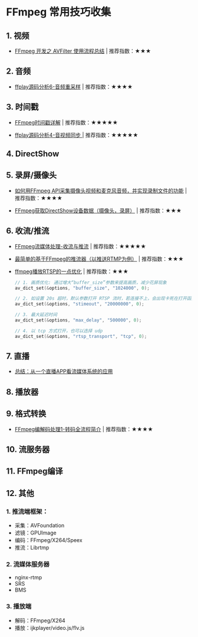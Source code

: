 # FFmpeg 常用技巧收集

## 1. 视频

- [FFmpeg 开发之 AVFilter 使用流程总结](https://www.cnblogs.com/lidabo/p/15963533.html) | 推荐指数：★★★

## 2. 音频

- [ffplay源码分析6-音频重采样](https://www.cnblogs.com/leisure_chn/p/10312713.html) | 推荐指数：★★★★

## 3. 时间戳

- [FFmpeg时间戳详解](https://www.cnblogs.com/leisure_chn/p/10584910.html) | 推荐指数：★★★★★

- [ffplay源码分析4-音视频同步 ](https://www.cnblogs.com/leisure_chn/p/10307089.html) | 推荐指数：★★★★★

## 4. DirectShow


## 5. 录屏/摄像头

- [如何用FFmpeg API采集摄像头视频和麦克风音频，并实现录制文件的功能](https://www.cnblogs.com/lidabo/p/8662955.html) | 推荐指数：★★★★

- [FFmpeg获取DirectShow设备数据（摄像头，录屏）](https://blog.csdn.net/leixiaohua1020/article/details/38284961) | 推荐指数：★★★



## 6. 收流/推流

- [FFmpeg流媒体处理-收流与推流](https://www.cnblogs.com/leisure_chn/p/10623968.html) | 推荐指数：★★★★★

- [最简单的基于FFmpeg的推流器（以推送RTMP为例）](https://blog.csdn.net/leixiaohua1020/article/details/39803457) | 推荐指数：★★★

- [ffmpeg播放RTSP的一点优化](https://www.cnblogs.com/lidabo/p/17510822.html) | 推荐指数：★★★

    ```cpp
    // 1. 画质优化: 通过增大“buffer_size”参数来提高画质，减少花屏现象
    av_dict_set(&options, "buffer_size", "1024000", 0);

    // 2. 如设置 20s 超时，默认参数打开 RTSP 流时，若连接不上，会出现卡死在打开函数的情况
    av_dict_set(&options, "stimeout", "20000000", 0);

    // 3. 最大延迟时间
    av_dict_set(&options, "max_delay", "500000", 0);

    // 4. 以 tcp 方式打开，也可以选择 udp
    av_dict_set(&options, "rtsp_transport", "tcp", 0);
    ```


## 7. 直播

- [总结：从一个直播APP看流媒体系统的应用](https://mp.weixin.qq.com/s/G6zE4iokEfcZQHHrm2xe1w)


## 8. 播放器



## 9. 格式转换

- [FFmpeg编解码处理1-转码全流程简介](https://www.cnblogs.com/leisure_chn/p/10584901.html) | 推荐指数：★★★★



## 10. 流服务器


## 11. FFmpeg编译



## 12. 其他

### 1. 推流端框架：

- 采集：AVFoundation
- 滤镜：GPUImage
- 编码：FFmpeg/X264/Speex
- 推流：Librtmp

### 2. 流媒体服务器

- nginx-rtmp
- SRS
- BMS

### 3. 播放端

- 解码：FFmpeg/X264
- 播放：ijkplayer/video.js/flv.js
